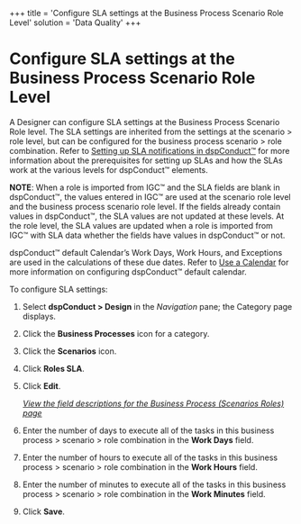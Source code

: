 +++
title = 'Configure SLA settings at the Business Process Scenario Role Level'
solution = 'Data Quality'
+++

# Configure SLA settings at the Business Process Scenario Role Level

A Designer can configure SLA settings at the Business Process Scenario
Role level. The SLA settings are inherited from the settings at the
scenario \> role level, but can be configured for the business process
scenario \> role combination. Refer to [Setting up SLA notifications in
dspConduct™](Set_Up_SLA_Notifications.htm) for more information about
the prerequisites for setting up SLAs and how the SLAs work at the
various levels for dspConduct™ elements.

**NOTE**: When a role is imported from IGC™ and the SLA fields are blank
in dspConduct™, the values entered in IGC™ are used at the scenario role
level and the business process scenario role level. If the fields
already contain values in dspConduct™, the SLA values are not updated at
these levels. At the role level, the SLA values are updated when a role
is imported from IGC™ with SLA data whether the fields have values in
dspConduct™ or not.

dspConduct™ default Calendar’s Work Days, Work Hours, and Exceptions are
used in the calculations of these due dates. Refer to [Use a
Calendar](../../../Platform/Common/Use_Cases/Use_a_Calendar.htm) for
more information on configuring dspConduct™ default calendar.

To configure SLA settings:

1.  Select <span style="font-weight: bold;">dspConduct \>
    </span>**Design** in the *Navigation* pane; the Category page
    displays.

2.  Click the **Business Processes** icon for a category.

3.  Click the **Scenarios** icon.

4.  Click **Roles SLA**.

5.  Click **Edit**.
    
    *[View the field descriptions for the Business Process (Scenarios
    Roles) page](../Page_Desc/Business_Process_Scenario_Roles.htm)*

6.  Enter the number of days to execute all of the tasks in this
    business process \> scenario \> role combination in the **Work
    Days** field.

7.  Enter the number of hours to execute all of the tasks in this
    business process \> scenario \> role combination in the **Work
    Hours** field.

8.  Enter the number of minutes to execute all of the tasks in this
    business process \> scenario \> role combination in the **Work
    Minutes** field.

9.  Click **Save**.
